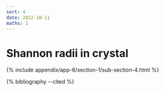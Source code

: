 ```yaml
---
sort: 4
date: 2022-10-11
maths: 1
---
```


# Shannon radii in crystal

{% include appendix/app-6/section-1/sub-section-4.html %}

{% bibliography --cited %}

